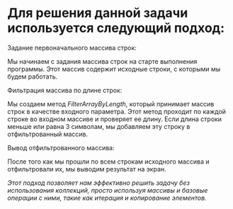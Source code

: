 # Для решения данной задачи используется следующий подход:

Задание первоначального массива строк:

Мы начинаем с задания массива строк на старте выполнения программы. Этот массив содержит исходные строки, с которыми мы будем работать.

Фильтрация массива по длине строк:

 Мы создаем метод *FilterArrayByLength*, который принимает массив строк в качестве входного параметра. Этот метод проходит по каждой строке во входном массиве и проверяет ее длину. Если длина строки меньше или равна 3 символам, мы добавляем эту строку в отфильтрованный массив.

Вывод отфильтрованного массива:

После того как мы прошли по всем строкам исходного массива и отфильтровали их, мы выводим результат на экран.

*Этот подход позволяет нам эффективно решить задачу без использования коллекций, просто используя массивы и базовые операции с ними, такие как итерация и копирование элементов.*